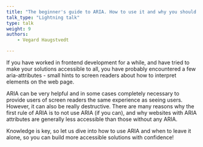 ```yaml
---
title: "The beginner's guide to ARIA. How to use it and why you should normally leave it alone."
talk_type: "Lightning talk"
type: talk
weight: 9
authors:
    - Vegard Haugstvedt

---
```

If you have worked in frontend development for a while, and have tried to make your solutions accessible to all, you have probably encountered a few aria-attributes - small hints to screen readers about how to interpret elements on the web page.

ARIA can be very helpful and in some cases completely necessary to provide users of screen readers the same experience as seeing users. However, it can also be really destructive. There are many reasons why the first rule of ARIA is to not use ARIA (if you can), and why websites with ARIA attributes are generally less accessible than those without any ARIA.

Knowledge is key, so let us dive into how to use ARIA and when to leave it alone, so you can build more accessible solutions with confidence!

